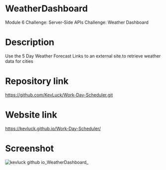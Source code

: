 # WeatherDashboard

Module 6 Challenge: Server-Side APIs Challenge: Weather Dashboard

# Description 
Use the 5 Day Weather Forecast Links to an external site.to retrieve weather data for cities 


# Repository link
https://github.com/KevLuck/Work-Day-Scheduler.git

# Website link
https://kevluck.github.io/Work-Day-Scheduler/

# Screenshot

![kevluck github io_WeatherDashboard_](https://user-images.githubusercontent.com/116979866/210254157-1b20d716-2ba6-4278-a984-a9e0c9290f81.png)
